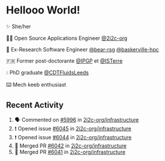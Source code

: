 # Hellooo World!

✨ She/her

👩‍💻 Open Source Applications Engineer [@2i2c-org](https://2i2c.org/)

🐻 Ex-Research Software Engineer [@bear-rsg](https://github.com/bear-rsg) [@baskerville-hpc](https://github.com/baskerville-hpc) 

🇫🇷 Former post-doctorante [@IPGP](https://github.com/IPGP) et [@ISTerre](https://www.isterre.fr/) 

💧 PhD graduate [@CDTFluidsLeeds](https://fluid-dynamics.leeds.ac.uk/) 

⌨️ Mech keeb enthusiast 

## Recent Activity 

<!--START_SECTION:activity-->
1. 🗣 Commented on [#5996](https://github.com/2i2c-org/infrastructure/issues/5996#issuecomment-2883063962) in [2i2c-org/infrastructure](https://github.com/2i2c-org/infrastructure)
2. ❗ Opened issue [#6045](https://github.com/2i2c-org/infrastructure/issues/6045) in [2i2c-org/infrastructure](https://github.com/2i2c-org/infrastructure)
3. ❗ Opened issue [#6044](https://github.com/2i2c-org/infrastructure/issues/6044) in [2i2c-org/infrastructure](https://github.com/2i2c-org/infrastructure)
4. 🎉 Merged PR [#6042](https://github.com/2i2c-org/infrastructure/pull/6042) in [2i2c-org/infrastructure](https://github.com/2i2c-org/infrastructure)
5. 🎉 Merged PR [#6041](https://github.com/2i2c-org/infrastructure/pull/6041) in [2i2c-org/infrastructure](https://github.com/2i2c-org/infrastructure)
<!--END_SECTION:activity-->
